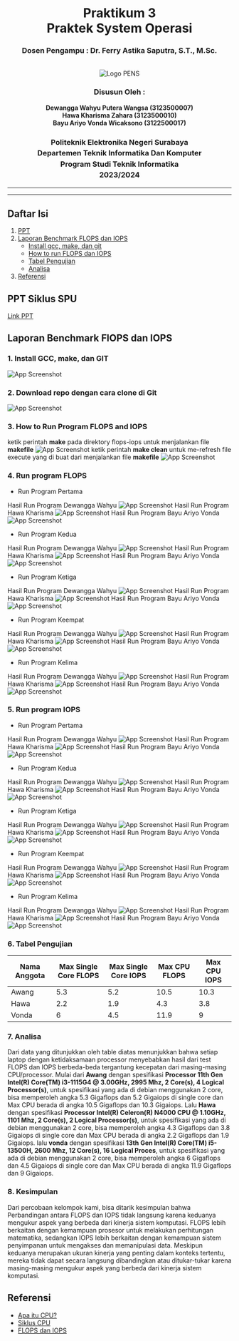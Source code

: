 <div align="center">
  <h1 class="text-align: center;font-weight: bold">Praktikum 3<br>Praktek System Operasi</h1>
  <h3 class="text-align: center;">Dosen Pengampu : Dr. Ferry Astika Saputra, S.T., M.Sc.</h3>
</div>
<br />
<div align="center">
  <img src="https://upload.wikimedia.org/wikipedia/id/4/44/Logo_PENS.png" alt="Logo PENS">
  <h3 style="text-align: center;">Disusun Oleh : </h3>
  <p style="text-align: center;">
    <strong>Dewangga Wahyu Putera Wangsa (3123500007)</strong><br>
    <strong>Hawa Kharisma Zahara (3123500010)</strong><br>
    <strong>Bayu Ariyo Vonda Wicaksono (3122500017)</strong>
  </p>

<h3 style="text-align: center;line-height: 1.5">Politeknik Elektronika Negeri Surabaya<br>Departemen Teknik Informatika Dan Komputer<br>Program Studi Teknik Informatika<br>2023/2024</h3>
  <hr><hr>
</div>

## Daftar Isi

1. [PPT](#ppt)
2. [Laporan Benchmark FLOPS dan IOPS](#flops-dan-iops)
   - [Install gcc, make, dan git](#install-gcc-make-dan-git)
   - [How to run FLOPS dan IOPS](#how-to-run-flops-dan-iops)
   - [Tabel Pengujian](#tabel-pengujian)
   - [Analisa](#analisa)
3. [Referensi](#referensi)

## PPT Siklus SPU

[Link PPT](https://www.canva.com/design/DAF_FjVZneE/mGYFV4pIDyYAnDvjwu0qfg/view?utm_content=DAF_FjVZneE&utm_campaign=designshare&utm_medium=link&utm_source=editor)

## Laporan Benchmark FlOPS dan IOPS

### 1. Install GCC, make, dan GIT

![App Screenshot](assets/img/install_gcc_make_git.jpg)

### 2. Download repo dengan cara clone di Git

![App Screenshot](assets/img/cloning.jpg)

### 3. How to Run Program FLOPS and IOPS

ketik perintah **make** pada direktory flops-iops untuk menjalankan file **makefile**
![App Screenshot](assets/img/make.jpg)
ketik perintah **make clean** untuk me-refresh file execute yang di buat dari menjalankan file **makefile**
![App Screenshot](assets/img/make_clean.jpg)

### 4. Run program FLOPS

- Run Program Pertama

Hasil Run Program Dewangga Wahyu
![App Screenshot](assets/img/awang_flops1.jpg)
Hasil Run Program Hawa Kharisma
![App Screenshot](assets/img/hawa_f1.png)
Hasil Run Program Bayu Ariyo Vonda
![App Screenshot](assets/img/vonda_f1.png)

- Run Program Kedua

Hasil Run Program Dewangga Wahyu
![App Screenshot](assets/img/awang_flops2.jpg)
Hasil Run Program Hawa Kharisma
![App Screenshot](assets/img/hawa_f2.png)
Hasil Run Program Bayu Ariyo Vonda
![App Screenshot](assets/img/vonda_f2.png)

- Run Program Ketiga

Hasil Run Program Dewangga Wahyu
![App Screenshot](assets/img/awang_flops3.jpg)
Hasil Run Program Hawa Kharisma
![App Screenshot](assets/img/hawa_f3.png)
Hasil Run Program Bayu Ariyo Vonda
![App Screenshot](assets/img/vonda_f3.png)

- Run Program Keempat

Hasil Run Program Dewangga Wahyu
![App Screenshot](assets/img/awang_flops4.jpg)
Hasil Run Program Hawa Kharisma
![App Screenshot](assets/img/hawa_f4.png)
Hasil Run Program Bayu Ariyo Vonda
![App Screenshot](assets/img/vonda_f4.png)

- Run Program Kelima

Hasil Run Program Dewangga Wahyu
![App Screenshot](assets/img/awang_flops5.jpg)
Hasil Run Program Hawa Kharisma
![App Screenshot](assets/img/hawa_f5.png)
Hasil Run Program Bayu Ariyo Vonda
![App Screenshot](assets/img/vonda_f5.png)

### 5. Run program IOPS

- Run Program Pertama

Hasil Run Program Dewangga Wahyu
![App Screenshot](assets/img/awang_iops1.jpg)
Hasil Run Program Hawa Kharisma
![App Screenshot](assets/img/hawa_i1.png)
Hasil Run Program Bayu Ariyo Vonda
![App Screenshot](assets/img/vonda_i1.png)

- Run Program Kedua

Hasil Run Program Dewangga Wahyu
![App Screenshot](assets/img/awang_iops2.jpg)
Hasil Run Program Hawa Kharisma
![App Screenshot](assets/img/hawa_i2.png)
Hasil Run Program Bayu Ariyo Vonda
![App Screenshot](assets/img/vonda_i2.png)

- Run Program Ketiga

Hasil Run Program Dewangga Wahyu
![App Screenshot](assets/img/awang_iops3.jpg)
Hasil Run Program Hawa Kharisma
![App Screenshot](assets/img/hawa_i3.png)
Hasil Run Program Bayu Ariyo Vonda
![App Screenshot](assets/img/vonda_i3.png)

- Run Program Keempat

Hasil Run Program Dewangga Wahyu
![App Screenshot](assets/img/awang_iops4.jpg)
Hasil Run Program Hawa Kharisma
![App Screenshot](assets/img/hawa_i4.png)
Hasil Run Program Bayu Ariyo Vonda
![App Screenshot](assets/img/vonda_i4.png)

- Run Program Kelima

Hasil Run Program Dewangga Wahyu
![App Screenshot](assets/img/awang_iops5.jpg)
Hasil Run Program Hawa Kharisma
![App Screenshot](assets/img/hawa_i5.png)
Hasil Run Program Bayu Ariyo Vonda
![App Screenshot](assets/img/vonda_i5.png)

### 6. Tabel Pengujian

| Nama Anggota | Max Single Core FLOPS | Max Single Core IOPS | Max CPU FLOPS | Max CPU IOPS |
| ------------ | --------------------- | -------------------- | ------------- | ------------ |
| Awang        | 5.3                   | 5.2                  | 10.5          | 10.3         |
| Hawa         | 2.2                   | 1.9                  | 4.3           | 3.8          |
| Vonda        | 6                     | 4.5                  | 11.9          | 9            |

### 7. Analisa

Dari data yang ditunjukkan oleh table diatas menunjukkan bahwa setiap laptop dengan ketidaksamaan processor menyebabkan hasil dari test FLOPS dan IOPS berbeda-beda tergantung kecepatan dari masing-masing CPU/processor.
Mulai dari **Awang** dengan spesifikasi **Processor 11th Gen Intel(R) Core(TM) i3-1115G4 @ 3.00GHz, 2995 Mhz, 2 Core(s), 4 Logical Processor(s)**, untuk spesifikasi yang ada di debian menggunakan 2 core, bisa memperoleh angka 5.3 Gigaflops dan 5.2 Gigaiops di single core dan Max CPU berada di angka 10.5 Gigaflops dan 10.3 Gigaiops.
Lalu **Hawa** dengan spesifikasi **Processor Intel(R) Celeron(R) N4000 CPU @ 1.10GHz, 1101 Mhz, 2 Core(s), 2 Logical Processor(s)**, untuk spesifikasi yang ada di debian menggunakan 2 core, bisa memperoleh angka 4.3 Gigaflops dan 3.8 Gigaiops di single core dan Max CPU berada di angka 2.2 Gigaflops dan 1.9 Gigaiops.
lalu **vonda** dengan spesifikasi **13th Gen Intel(R) Core(TM) i5-13500H, 2600 Mhz, 12 Core(s), 16 Logical Proces**, untuk spesifikasi yang ada di debian menggunakan 2 core, bisa memperoleh angka 6 Gigaflops dan 4.5 Gigaiops di single core dan Max CPU berada di angka 11.9 Gigaflops dan 9 Gigaiops.

### 8. Kesimpulan

Dari percobaan kelompok kami, bisa ditarik kesimpulan bahwa Perbandingan antara FLOPS dan IOPS tidak langsung karena keduanya mengukur aspek yang berbeda dari kinerja sistem komputasi. FLOPS lebih berkaitan dengan kemampuan prosesor untuk melakukan perhitungan matematika, sedangkan IOPS lebih berkaitan dengan kemampuan sistem penyimpanan untuk mengakses dan memanipulasi data. Meskipun keduanya merupakan ukuran kinerja yang penting dalam konteks tertentu, mereka tidak dapat secara langsung dibandingkan atau ditukar-tukar karena masing-masing mengukur aspek yang berbeda dari kinerja sistem komputasi.

## Referensi

- [Apa itu CPU?](https://www.youtube.com/watch?v=Z5JC9Ve1sfI)
- [Siklus CPU](https://www.youtube.com/watch?v=jFDMZpkUWCw)
- [FLOPS dan IOPS](https://github.com/ferryastika/flops-iops)
